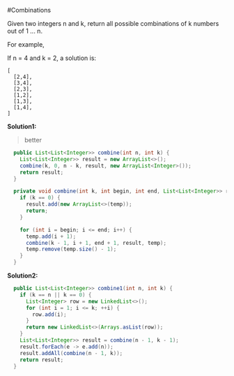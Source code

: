 #Combinations

Given two integers n and k, return all possible combinations of k numbers out of 1 ... n.

For example,

If n = 4 and k = 2, a solution is:

```
[
  [2,4],
  [3,4],
  [2,3],
  [1,2],
  [1,3],
  [1,4],
]
```

**Solution1:**

> better

```java
  public List<List<Integer>> combine(int n, int k) {
    List<List<Integer>> result = new ArrayList<>();
    combine(k, 0, n - k, result, new ArrayList<Integer>());
    return result;
  }

  private void combine(int k, int begin, int end, List<List<Integer>> result, List<Integer> temp) {
    if (k == 0) {
      result.add(new ArrayList<>(temp));
      return;
    }

    for (int i = begin; i <= end; i++) {
      temp.add(i + 1);
      combine(k - 1, i + 1, end + 1, result, temp);
      temp.remove(temp.size() - 1);
    }
  }
```

**Solution2:**

```java
  public List<List<Integer>> combine1(int n, int k) {
    if (k == n || k == 0) {
      List<Integer> row = new LinkedList<>();
      for (int i = 1; i <= k; ++i) {
        row.add(i);
      }
      return new LinkedList<>(Arrays.asList(row));
    }
    List<List<Integer>> result = combine(n - 1, k - 1);
    result.forEach(e -> e.add(n));
    result.addAll(combine(n - 1, k));
    return result;
  }
```
